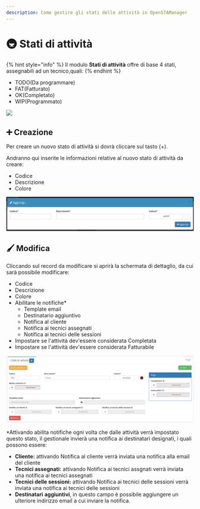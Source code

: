 ```yaml
---
description: Come gestire gli stati delle attività in OpenSTAManager
---
```


# 🚇 Stati di attività

{% hint style="info" %}
Il modulo **Stati di attività** offre di base 4 stati, assegnabili ad un tecnico,quali:
{% endhint %}

* TODO(Da programmare)
* FAT(Fatturato)
* OK(Completato)
* WIP(Programmato)

![](https://firebasestorage.googleapis.com/v0/b/gitbook-x-prod.appspot.com/o/spaces%2F-LZJeLg23eVDvrCv74U7-887967055%2Fuploads%2FMGsr3PCgNlXwYFz8Gq6k%2Ffile.png?alt=media)

## ➕ Creazione

Per creare un nuovo stato di attività si dovrà cliccare sul tasto (+).

Andranno qui inserite le informazioni relative al nuovo stato di attività da creare:

* Codice
* Descrizione
* Colore

![](<../../../.gitbook/assets/image (556).png>)

## 🖌️ Modifica

Cliccando sul record da modificare si aprirà la schermata di dettaglio, da cui sarà possibile modificare:

* Codice
* Descrizione
* Colore
* Abilitare le notifiche\*
  * Template email
  * Destinatario aggiuntivo
  * Notifica al cliente
  * Notifica ai tecnici assegnati
  * Notifica ai tecnici delle sessioni
* Impostare se l'attività dev'essere considerata Completata
* Impostare se l'attività dev'essere considerata Fatturabile

![](<../../../.gitbook/assets/image (529).png>)

\*Attivando abilita notifiche ogni volta che dalle attività verrà impostato questo stato, il gestionale invierà una notifica ai destinatari designati, i quali possono essere:

* **Cliente:** attivando Notifica al cliente verrà inviata una notifica alla email del cliente
* **Tecnici assegnati:** attivando Notifica ai tecnici assgnati verrà inviata una notifica ai tecnici assegnati
* **Tecnici delle sessioni:** attivando Notifica ai tecnici delle sessioni verrà inviata una notifica ai tecnici delle sessioni
* **Destinatari** **aggiuntivi**, in questo campo è possibile aggiungere un ulteriore indirizzo email a cui inviare la notifica.
